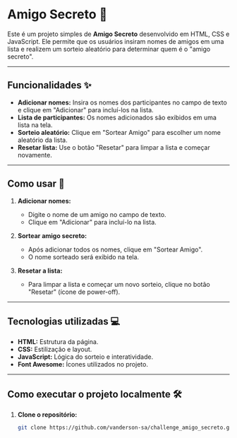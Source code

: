 # Amigo Secreto 🎁

Este é um projeto simples de **Amigo Secreto** desenvolvido em HTML, CSS e JavaScript. Ele permite que os usuários insiram nomes de amigos em uma lista e realizem um sorteio aleatório para determinar quem é o "amigo secreto".

---

## Funcionalidades ✨

- **Adicionar nomes:** Insira os nomes dos participantes no campo de texto e clique em "Adicionar" para incluí-los na lista.
- **Lista de participantes:** Os nomes adicionados são exibidos em uma lista na tela.
- **Sorteio aleatório:** Clique em "Sortear Amigo" para escolher um nome aleatório da lista.
- **Resetar lista:** Use o botão "Resetar" para limpar a lista e começar novamente.

---

## Como usar 🚀

1. **Adicionar nomes:**
   - Digite o nome de um amigo no campo de texto.
   - Clique em "Adicionar" para incluí-lo na lista.

2. **Sortear amigo secreto:**
   - Após adicionar todos os nomes, clique em "Sortear Amigo".
   - O nome sorteado será exibido na tela.

3. **Resetar a lista:**
   - Para limpar a lista e começar um novo sorteio, clique no botão "Resetar" (ícone de power-off).

---

## Tecnologias utilizadas 💻

- **HTML:** Estrutura da página.
- **CSS:** Estilização e layout.
- **JavaScript:** Lógica do sorteio e interatividade.
- **Font Awesome:** Ícones utilizados no projeto.

---

## Como executar o projeto localmente 🛠️

1. **Clone o repositório:**
   ```bash
   git clone https://github.com/vanderson-sa/challenge_amigo_secreto.git
